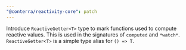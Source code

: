 ```yaml
---
"@conterra/reactivity-core": patch
---
```


Introduce `ReactiveGetter<T>` type to mark functions used to compute reactive values.
This is used in the signatures of `computed` and `*watch*`.
`ReactiveGetter<T>` is a simple type alias for `() => T`.
